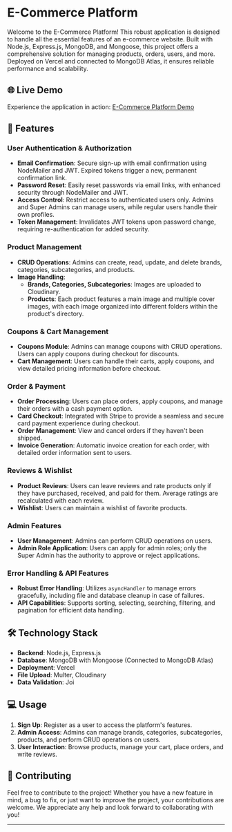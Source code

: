 # E-Commerce Platform

Welcome to the E-Commerce Platform! This robust application is designed to handle all the essential features of an e-commerce website. Built with Node.js, Express.js, MongoDB, and Mongoose, this project offers a comprehensive solution for managing products, orders, users, and more. Deployed on Vercel and connected to MongoDB Atlas, it ensures reliable performance and scalability.

## 🌐 Live Demo

Experience the application in action: [E-Commerce Platform Demo](https://e-commerce-ajzf.vercel.app/)

## 🚀 Features

### User Authentication & Authorization
- **Email Confirmation**: Secure sign-up with email confirmation using NodeMailer and JWT. Expired tokens trigger a new, permanent confirmation link.
- **Password Reset**: Easily reset passwords via email links, with enhanced security through NodeMailer and JWT.
- **Access Control**: Restrict access to authenticated users only. Admins and Super Admins can manage users, while regular users handle their own profiles.
- **Token Management**: Invalidates JWT tokens upon password change, requiring re-authentication for added security.

### Product Management
- **CRUD Operations**: Admins can create, read, update, and delete brands, categories, subcategories, and products.
- **Image Handling**: 
  - **Brands, Categories, Subcategories**: Images are uploaded to Cloudinary.
  - **Products**: Each product features a main image and multiple cover images, with each image organized into different folders within the product's directory.

### Coupons & Cart Management
- **Coupons Module**: Admins can manage coupons with CRUD operations. Users can apply coupons during checkout for discounts.
- **Cart Management**: Users can handle their carts, apply coupons, and view detailed pricing information before checkout.

### Order & Payment
- **Order Processing**: Users can place orders, apply coupons, and manage their orders with a cash payment option.
- **Card Checkout**: Integrated with Stripe to provide a seamless and secure card payment experience during checkout.
- **Order Management**: View and cancel orders if they haven't been shipped.
- **Invoice Generation**: Automatic invoice creation for each order, with detailed order information sent to users.

### Reviews & Wishlist
- **Product Reviews**: Users can leave reviews and rate products only if they have purchased, received, and paid for them. Average ratings are recalculated with each review.
- **Wishlist**: Users can maintain a wishlist of favorite products.

### Admin Features
- **User Management**: Admins can perform CRUD operations on users.
- **Admin Role Application**: Users can apply for admin roles; only the Super Admin has the authority to approve or reject applications.

### Error Handling & API Features
- **Robust Error Handling**: Utilizes `asyncHandler` to manage errors gracefully, including file and database cleanup in case of failures.
- **API Capabilities**: Supports sorting, selecting, searching, filtering, and pagination for efficient data handling.

## 🛠️ Technology Stack
- **Backend**: Node.js, Express.js
- **Database**: MongoDB with Mongoose (Connected to MongoDB Atlas)
- **Deployment**: Vercel
- **File Upload**: Multer, Cloudinary
- **Data Validation**: Joi

## 💻 Usage

1. **Sign Up**: Register as a user to access the platform's features.
2. **Admin Access**: Admins can manage brands, categories, subcategories, products, and perform CRUD operations on users.
3. **User Interaction**: Browse products, manage your cart, place orders, and write reviews.

## 🤝 Contributing

Feel free to contribute to the project! Whether you have a new feature in mind, a bug to fix, or just want to improve the project, your contributions are welcome. We appreciate any help and look forward to collaborating with you!

---

